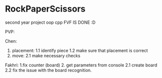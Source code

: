 # RockPaperScissors
second year project oop cpp
FVF IS DONE :D

PVP:

Chen: 
1. placement:
1.1 identify piece
1.2 make sure that placement is correct
2. move:
2.1 make necessary checks

Fakhri:
1.fix counter (board)
2. get parameters from console
2.1 create board
2.2 fix the issue with the board recognition. 
